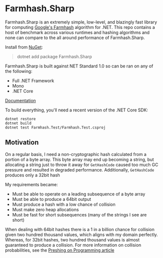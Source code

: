 # Farmhash.Sharp

Farmhash.Sharp is an extremely simple, low-level, and blazingly fast library
for computing [Google's Farmhash][] algorithm for .NET. This repo contains a host
of benchmark across various runtimes and hashing algorithms and none can compare
to the all around performance of Farmhash.Sharp.

Install from [NuGet](https://www.nuget.org/packages/Farmhash.Sharp/):

> dotnet add package Farmhash.Sharp

Farmhash.Sharp is built against NET Standard 1.0 so can be ran on any of the following:

- Full .NET Framework
- Mono
- .NET Core

[Documentation](https://nickbabcock.github.io/Farmhash.Sharp)

[Google's Farmhash]: https://github.com/google/farmhash

To build everything, you'll need a recent version of the .NET Core SDK:

```
dotnet restore
dotnet build
dotnet test Farmhash.Test/Farmhash.Test.csproj
```

## Motivation

On a regular basis, I need a non-cryptographic hash calculated from a portion of a byte array. This byte array
may end up becoming a string, but allocating a string just to throw it away for `GetHashCode` caused too much
GC pressure and resulted in degraded performance. Additionally, `GetHashCode` produces only a 32bit hash

My requirements became:

* Must be able to operate on a leading subsequence of a byte array
* Must be able to produce a 64bit output
* Must produce a hash with a low chance of collision
* Must make zero heap allocations
* Must be fast for short subsequences (many of the strings I see are short)

When dealing with 64bit hashes there is a 1 in a billion chance for collision given two hundred thousand
values, which aligns with my domain perfectly. Whereas, for 32bit hashes, two hundred thousand values is
almost guaranteed to produce a collision. For more information on collision probabilities, see the [Preshing
on Programming article][]

[Preshing on Programming article]: http://preshing.com/20110504/hash-collision-probabilities/
